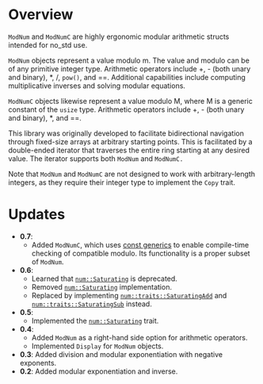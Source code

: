 # Overview
`ModNum` and `ModNumC` are highly ergonomic modular arithmetic structs intended 
for no_std use.

`ModNum` objects represent a value modulo m. The value and modulo can be of any
primitive integer type.  Arithmetic operators include +, - (both unary and binary),
*, /, `pow()`, and ==. Additional capabilities include computing multiplicative inverses
and solving modular equations. 

`ModNumC` objects likewise represent a value modulo M, where M is a generic constant of the
`usize` type. Arithmetic operators include +, - (both unary and binary), *, and ==.

This library was originally developed to facilitate bidirectional navigation through fixed-size
arrays at arbitrary starting points. This is facilitated by a double-ended iterator that
traverses the entire ring starting at any desired value. The iterator supports both `ModNum` and
`ModNumC.`

Note that `ModNum` and `ModNumC` are not designed to work with arbitrary-length integers, as
they require their integer type to implement the `Copy` trait.

# Updates
* **0.7**:
  * Added `ModNumC`, which uses [const generics](https://rust-lang.github.io/rfcs/2000-const-generics.html)
    to enable compile-time checking of compatible modulo. Its functionality is a proper
    subset of `ModNum`.
* **0.6**:
  * Learned that [`num::Saturating`](https://docs.rs/num/0.3.1/num/trait.Saturating.html) is deprecated.
  * Removed [`num::Saturating`](https://docs.rs/num/0.3.1/num/trait.Saturating.html) implementation.
  * Replaced by implementing [`num::traits::SaturatingAdd`](https://docs.rs/num/0.3.1/x86_64-pc-windows-msvc/num/traits/trait.SaturatingAdd.html) 
    and [`num::traits::SaturatingSub`](https://docs.rs/num/0.3.1/x86_64-pc-windows-msvc/num/traits/trait.SaturatingSub.html) instead.
* **0.5**:
  * Implemented the [`num::Saturating`](https://docs.rs/num/0.3.1/num/trait.Saturating.html) trait.
* **0.4**:
  * Added `ModNum` as a right-hand side option for arithmetic operators.
  * Implemented `Display` for `ModNum` objects.
* **0.3**: Added division and modular exponentiation with negative exponents.
* **0.2**: Added modular exponentiation and inverse.
    